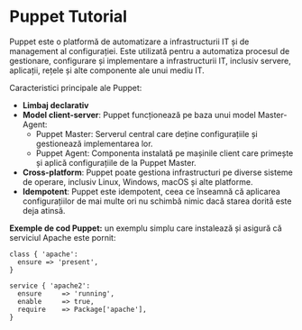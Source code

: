 # Puppet Tutorial

Puppet este o platformă de automatizare a infrastructurii IT și de management al configurației. Este utilizată pentru a automatiza procesul de gestionare, configurare și implementare a infrastructurii IT, inclusiv servere, aplicații, rețele și alte componente ale unui mediu IT.

Caracteristici principale ale Puppet:

- **Limbaj declarativ**
- **Model client-server**: Puppet funcționează pe baza unui model Master-Agent:
    - Puppet Master: Serverul central care deține configurațiile și gestionează implementarea lor.
    - Puppet Agent: Componenta instalată pe mașinile client care primește și aplică configurațiile de la Puppet Master.
- **Cross-platform**: Puppet poate gestiona infrastructuri pe diverse sisteme de operare, inclusiv Linux, Windows, macOS și alte platforme.
- **Idempotent**: Puppet este idempotent, ceea ce înseamnă că aplicarea configurațiilor de mai multe ori nu schimbă nimic dacă starea dorită este deja atinsă.

**Exemple de cod Puppet:** un exemplu simplu care instalează și asigură că serviciul Apache este pornit:
```puppet
class { 'apache':
  ensure => 'present',
}

service { 'apache2':
  ensure     => 'running',
  enable     => true,
  require    => Package['apache'],
}
```